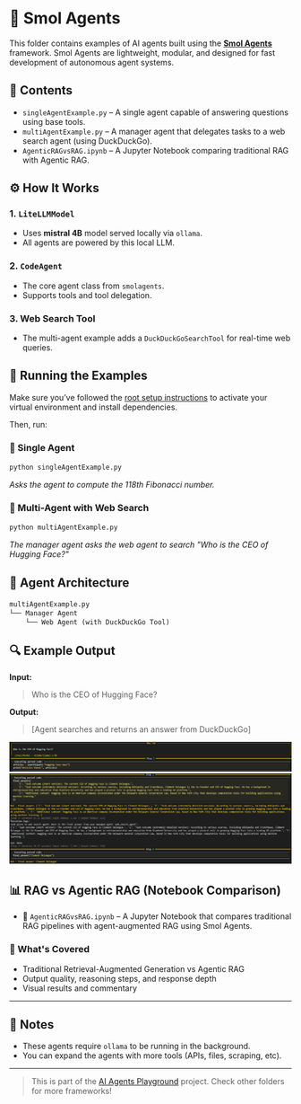 
# 🤖 Smol Agents

This folder contains examples of AI agents built using the **[Smol Agents](https://github.com/smol-ai/smol-developer)** framework. Smol Agents are lightweight, modular, and designed for fast development of autonomous agent systems.

## 📁 Contents

- `singleAgentExample.py` – A single agent capable of answering questions using base tools.
- `multiAgentExample.py` – A manager agent that delegates tasks to a web search agent (using DuckDuckGo).
- `AgenticRAGvsRAG.ipynb` – A Jupyter Notebook comparing traditional RAG with Agentic RAG.

## ⚙️ How It Works

### 1. `LiteLLMModel`

- Uses **mistral 4B** model served locally via `ollama`.
- All agents are powered by this local LLM.

### 2. `CodeAgent`

- The core agent class from `smolagents`.
- Supports tools and tool delegation.

### 3. Web Search Tool

- The multi-agent example adds a `DuckDuckGoSearchTool` for real-time web queries.

## 🚀 Running the Examples

Make sure you’ve followed the [root setup instructions](../README.md#setup-instructions) to activate your virtual environment and install dependencies.

Then, run:

### 🧪 Single Agent

```bash
python singleAgentExample.py
```

*Asks the agent to compute the 118th Fibonacci number.*

### 🤝 Multi-Agent with Web Search

```bash
python multiAgentExample.py
```

*The manager agent asks the web agent to search "Who is the CEO of Hugging Face?"*

## 🧠 Agent Architecture

```
multiAgentExample.py
└── Manager Agent
    └── Web Agent (with DuckDuckGo Tool)
```

## 🔍 Example Output


**Input:**

> Who is the CEO of Hugging Face?

**Output:**

> [Agent searches and returns an answer from DuckDuckGo]

![Output](../asserts/sm1.png)
![Output](../asserts/sm2.png)

## 📊 RAG vs Agentic RAG (Notebook Comparison)


- 📓 `AgenticRAGvsRAG.ipynb` – A Jupyter Notebook that compares traditional RAG pipelines with agent-augmented RAG using Smol Agents.

### 🔬 What's Covered
- Traditional Retrieval-Augmented Generation vs Agentic RAG
- Output quality, reasoning steps, and response depth
- Visual results and commentary


---

## 📌 Notes

- These agents require `ollama` to be running in the background.
- You can expand the agents with more tools (APIs, files, scraping, etc).

---

> This is part of the [AI Agents Playground](../README.md) project. Check other folders for more frameworks!

